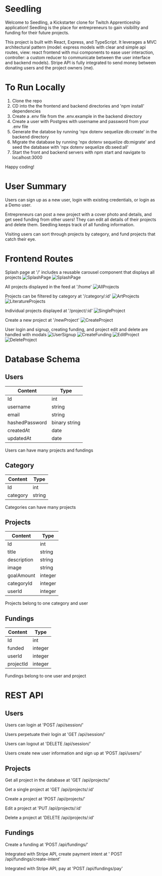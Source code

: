 # Seedling
Welcome to Seedling, a Kickstarter clone for Twitch Apprenticeship application! Seedling is the place for entrepreneurs to gain visibility and funding for their future projects. 

This project is built with React, Express, and TypeScript. It leverages a MVC architectural pattern (model: express models with clear and simple api routes, view: react frontend with mui components to ease user interaction, controller: a custom reducer to communicate between the user interface and backend models). Stripe API is fully integrated to send money between donating users and the project owners (me). 

# To Run Locally

1. Clone the repo
2. CD into the the frontend and backend directories and 'npm install' dependencies
3. Create a .env file from the .env.example in the backend directory
4. Create a user with Postgres with username and password from your .env file
5. Generate the databse by running 'npx dotenv sequelize db:create' in the backend directory 
6. Migrate the database by running 'npx dotenv sequelize db:migrate' and seed the database with 'npx dotenv sequelize db:seed:all'
7. Start the front and backend servers with npm start and navigate to localhost:3000 

Happy coding!

# User Summary 

Users can sign up as a new user, login with existing credentials, or login as a Demo user. 

Entrepreneurs can post a new project with a cover photo and details, and get seed funding from other users! They can edit all details of their projects and delete them. Seedling keeps track of all funding information.

Visiting users can sort through projects by category, and fund projects that catch their eye.

# Frontend Routes

Splash page at '/' includes a reusable carousel component that displays all projects
![SplashPage](https://user-images.githubusercontent.com/85664060/159148497-dce25ac8-f665-4343-8be6-01fcbcf14cbe.png)
![SplashPage](https://user-images.githubusercontent.com/85664060/159148495-bc8d7dba-77fc-4c81-9144-7781d13396b7.png)

All projects displayed in the feed at '/home'
![AllProjects](https://user-images.githubusercontent.com/85664060/159148327-74d77fbf-7108-47bc-a37a-597294d8c990.png)

Projects can be filtered by category at '/category/:id'
![ArtProjects](https://user-images.githubusercontent.com/85664060/159148330-05ddbb2c-b21a-4bf8-ad73-f9ed4e7ea12e.png)
![LiteratureProjects](https://user-images.githubusercontent.com/85664060/159148332-28fbb979-a26c-4ae5-b6b1-1d4a61abdedf.png)

Individual projects displayed at '/project/:id'
![SingleProject](https://user-images.githubusercontent.com/85664060/159148320-1260fbca-54ea-4ef9-8871-8d528ed3c1a1.png)

Create a new project at '/newProject'
![CreateProject](https://user-images.githubusercontent.com/85664060/159148323-1ebeb11e-4b73-4556-91f8-64c9b877b077.png)

User login and signup, creating funding, and project edit and delete are handled with modals
![UserSignup](https://user-images.githubusercontent.com/85664060/159148336-c848ad1b-56b8-47eb-ae3e-7fccb5d70c6b.png)
![CreateFunding](https://user-images.githubusercontent.com/85664060/159148322-273aa1e1-d7ba-49f9-b523-b17859da8fe2.png)
![EditProject](https://user-images.githubusercontent.com/85664060/159148342-3903b3d6-86aa-4a61-9dd2-64289e5ec6b1.png)
![DeleteProject](https://user-images.githubusercontent.com/85664060/159148345-858fc02a-3b4e-43d5-9987-cd790e10f0b4.png)



# Database Schema

## Users
| Content       | Type          |
| ------------- | ------------- |
| Id            | int           |
| username      | string        |
| email         | string        |
| hashedPassword| binary string |
| createdAt     | date          |
| updatedAt     | date          |

Users can have many projects and fundings

## Category
| Content       | Type          |
| ------------- | ------------- |
| Id            | int           |
| category      | string        |

Categories can have many projects

## Projects
| Content       | Type          |
| ------------- | ------------- |
| Id            | int           |
| title         | string        |
| description   | string        |
| image         | string        |
| goalAmount    | integer       |
| categoryId    | integer       |
| userId        | integer       |

Projects belong to one category and user

## Fundings
| Content       | Type          |
| ------------- | ------------- |
| Id            | int           |
| funded        | integer       |
| userId        | integer       |
| projectId     | integer       |

Fundings belong to one user and project

# REST API

## Users
Users can login at 'POST /api/session/'

Users perpetuate their login at 'GET /api/session/'

Users can logout at 'DELETE /api/session/'

Users create new user information and sign up at 'POST /api/users/'

## Projects
Get all project in the database at 'GET /api/projects/'

Get a single project at 'GET /api/projects/:id'

Create a project at 'POST /api/projects/'

Edit a project at 'PUT /api/projects/:id'

Delete a project at 'DELETE /api/projects/:id'

## Fundings
Create a funding at 'POST /api/fundings/'

Integrated with Stripe API, create payment intent at ' POST /api/fundings/create-intent'

Integrated with Stripe API, pay at 'POST /api/fundings/pay'

